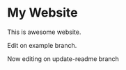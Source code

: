 # My Website

This is awesome website.

Edit on example branch.

Now editing on update-readme branch
